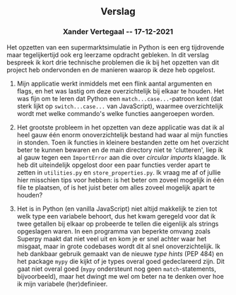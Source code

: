 <h2 align='center'>Verslag</h2>
<h3 align='center'>Xander Vertegaal -- 17-12-2021</h3>

Het opzetten van een supermarktsimulatie in Python is een erg tijdrovende maar tegelijkertijd ook erg leerzame opdracht gebleken. In dit verslag bespreek ik kort drie technische problemen die ik bij het opzetten van dit project heb ondervonden en de manieren waarop ik deze heb opgelost.

1. Mijn applicatie werkt inmiddels met een flink aantal argumenten en flags, en het was lastig om deze overzichtelijk bij elkaar te houden. Het was fijn om te leren dat Python een `match...case...`-patroon kent (dat sterk lijkt op `switch...case...` van JavaScript), waarmee overzichtelijk wordt met welke commando's welke functies aangeroepen worden.

2. Het grootste probleem in het opzetten van deze applicatie was dat ik al heel gauw één enorm onoverzichtelijk bestand had waar al mijn functies in stonden. Toen ik functies in kleinere bestanden zette om het overzicht beter te kunnen bewaren en de main directory niet te 'clutteren', liep ik al gauw tegen een `ImportError` aan die over _circular imports_ klaagde. Ik heb dit uiteindelijk opgelost door een paar functies verder apart te zetten in `utilities.py` en `store_properties.py`. Ik vraag me af of jullie hier misschien tips voor hebben: is het beter om zoveel mogelijk in één file te plaatsen, of is het juist beter om alles zoveel mogelijk apart te houden?

3. Het is in Python (en vanilla JavaScript) niet altijd makkelijk te zien tot welk type een variabele behoort, dus het kwam geregeld voor dat ik twee getallen bij elkaar op probeerde te tellen die eigenlijk als strings opgeslagen waren. In een programma van beperkte omvang zoals Superpy maakt dat niet veel uit en kom je er snel achter waar het misgaat, maar in grote codebases wordt dit al snel onoverzichtelijk. Ik heb dankbaar gebruik gemaakt van de nieuwe _type hints_ (PEP 484) en het package `mypy` die kijkt of je types overal goed gedeclareerd zijn. Dit gaat niet overal goed (`mypy` ondersteunt nog geen `match`-statements, bijvoorbeeld), maar het dwingt me wel om beter na te denken over hoe ik mijn variabele (her)definieer.